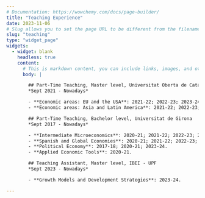 ```yaml
---
# Documentation: https://wowchemy.com/docs/page-builder/
title: "Teaching Experience"
date: 2023-11-06
# Slug allows you to set the page URL to be different from the filename.
slug: "teaching"
type: "widget_page"
widgets:
  - widget: blank
    headless: true
    content:
      # This is markdown content, you can include links, images, and other formatting
      body: |

        ## Part-Time Teaching, Master level, Universitat Oberta de Catalunya
        *Sept 2021 - Nowadays*

        - **Economic areas: EU and the USA**: 2021-22; 2022-23; 2023-24.
        - **Economic areas: Asia and Latin America**: 2021-22; 2022-23; 2023-24.

        ## Part-Time Teaching, Bachelor level, Universitat de Girona
        *Sept 2017 - Nowadays*

        - **Intermediate Microeconomics**: 2020-21; 2021-22; 2022-23; 2023-24.
        - **Spanish and Global Economies**: 2020-21; 2021-22; 2022-23; 2023-24.
        - **Political Economy**: 2017-18; 2020-21; 2023-24.
        - **Applied Economic Tools**: 2020-21.

        ## Teaching Assistant, Master level, IBEI - UPF
        *Sept 2023 - Nowadays*

        - **Growth Models and Development Strategies**: 2023-24.

---
```


